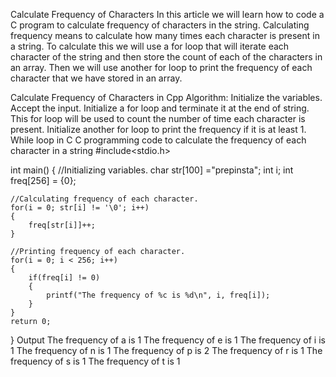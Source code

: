 Calculate Frequency of Characters
In this article we will learn how to code a C program to calculate frequency of characters in the string. Calculating frequency means to calculate how many times each character is present in a string. To calculate this we will use a for loop that will iterate each character of the string and then store the count of each of the characters in an array. Then we will use another for loop to print the frequency of each character that we have stored in an array.

Calculate Frequency of Characters in Cpp
Algorithm:
Initialize the variables.
Accept the input.
Initialize a for loop and terminate it at the end of string. 
This for loop will be used to count the number of time each character is present.
Initialize another for loop to print the frequency if it is at least 1.
While loop in C
C programming code to calculate the frequency of each character in a string
#include<stdio.h> 

int main()
{
    //Initializing variables.
    char str[100] ="prepinsta";
    int i;
    int freq[256] = {0};
    
    //Calculating frequency of each character.
    for(i = 0; str[i] != '\0'; i++)
    {
        freq[str[i]]++;
    }
    
    //Printing frequency of each character.
    for(i = 0; i < 256; i++)
    {
        if(freq[i] != 0)
        {
            printf("The frequency of %c is %d\n", i, freq[i]);
        }
    }
    return 0;
}
Output
The frequency of a is 1
The frequency of e is 1
The frequency of i is 1
The frequency of n is 1
The frequency of p is 2
The frequency of r is 1
The frequency of s is 1
The frequency of t is 1
